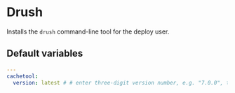 # Drush
Installs the `drush` command-line tool for the deploy user.
<!--ROLEVARS-->
## Default variables
```yaml
---
cachetool:
  version: latest # # enter three-digit version number, e.g. "7.0.0", to install a specific version
```

<!--ENDROLEVARS-->
